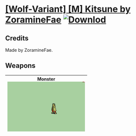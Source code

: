 # [\[Wolf-Variant\] \[M\] Kitsune by ZoramineFae](./) [![Downlod](https://img.shields.io/badge/Download--red?style=social&logo=github)](https://minhaskamal.github.io/DownGit/#/home?url=https://github.com/Klokinator/FE-Repo/tree/main/Battle%20Animations%2FMonsters%20-%20Basic%20Types%2F%5BWolf-Variant%5D%20%5BM%5D%20Kitsune%20by%20ZoramineFae)
## Credits

Made by ZoramineFae.

## Weapons

| <b>Monster</b><br/><img alt="Monster animation" src="./8.%20Monster/Monster.gif"/> |
| :---: |
